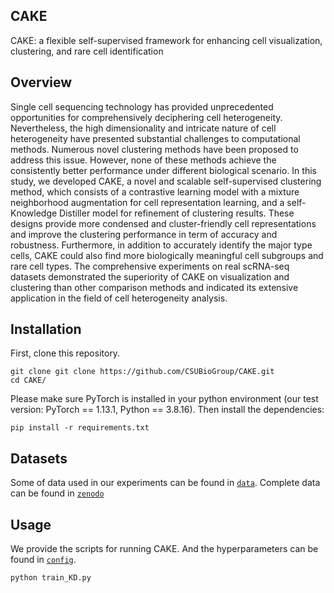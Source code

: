 ## CAKE

CAKE: a flexible self-supervised framework for enhancing cell visualization, clustering, and rare cell identification

## Overview

Single cell sequencing technology has provided unprecedented opportunities for comprehensively deciphering cell heterogeneity. Nevertheless, the high dimensionality and intricate nature of cell heterogeneity have presented substantial challenges to computational methods. Numerous novel clustering methods have been proposed to address this issue. However, none of these methods achieve the consistently better performance under different biological scenario. In this study, we developed CAKE, a novel and scalable self-supervised clustering method, which consists of a contrastive learning model with a mixture neighborhood augmentation for cell representation learning, and a self-Knowledge Distiller model for refinement of clustering results. These designs provide more condensed and cluster-friendly cell representations and improve the clustering performance in term of accuracy and robustness. Furthermore, in addition to accurately identify the major type cells, CAKE could also find more biologically meaningful cell subgroups and rare cell types. The comprehensive experiments on real scRNA-seq datasets demonstrated the superiority of CAKE on visualization and clustering than other comparison methods and indicated its extensive application in the field of cell heterogeneity analysis.

## Installation

First, clone this repository.

```
git clone git clone https://github.com/CSUBioGroup/CAKE.git
cd CAKE/
```

Please make sure PyTorch is installed in your python environment (our test version: PyTorch  == 1.13.1, Python ==  3.8.16). Then install the dependencies:

```
pip install -r requirements.txt
```

## Datasets

Some of data used in our experiments can be found in [`data`](https://github.com/CSUBioGroup/CAKE/tree/main/data). Complete data can be found in [`zenodo`](https://zenodo.org/record/8315578)

## Usage

We provide the scripts for running CAKE. And the hyperparameters can be found in [`config`](https://github.com/CSUBioGroup/CAKE/tree/main/config).

```
python train_KD.py
```



